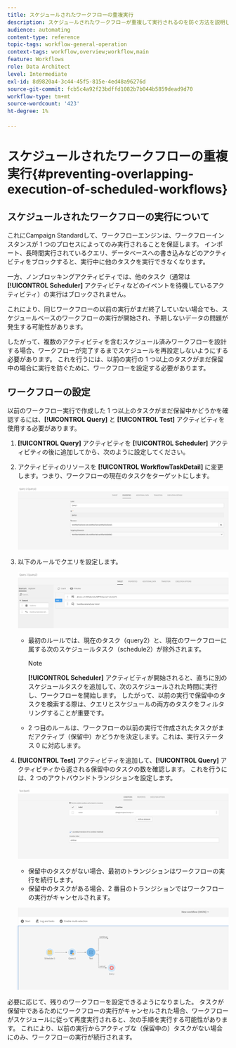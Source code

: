 ```yaml
---
title: スケジュールされたワークフローの重複実行
description: スケジュールされたワークフローが重複して実行されるのを防ぐ方法を説明します。
audience: automating
content-type: reference
topic-tags: workflow-general-operation
context-tags: workflow,overview;workflow,main
feature: Workflows
role: Data Architect
level: Intermediate
exl-id: 8d9820a4-3c44-45f5-815e-4ed48a96276d
source-git-commit: fcb5c4a92f23bdffd1082b7b044b5859dead9d70
workflow-type: tm+mt
source-wordcount: '423'
ht-degree: 1%

---
```


# スケジュールされたワークフローの重複実行{#preventing-overlapping-execution-of-scheduled-workflows}

## スケジュールされたワークフローの実行について

これにCampaign Standardして、ワークフローエンジンは、ワークフローインスタンスが 1 つのプロセスによってのみ実行されることを保証します。 インポート、長時間実行されているクエリ、データベースへの書き込みなどのアクティビティをブロックすると、実行中に他のタスクを実行できなくなります。

一方、ノンブロッキングアクティビティでは、他のタスク（通常は **[!UICONTROL Scheduler]** アクティビティなどのイベントを待機しているアクティビティ）の実行はブロックされません。

これにより、同じワークフローの以前の実行がまだ終了していない場合でも、スケジュールベースのワークフローの実行が開始され、予期しないデータの問題が発生する可能性があります。

したがって、複数のアクティビティを含むスケジュール済みワークフローを設計する場合、ワークフローが完了するまでスケジュールを再設定しないようにする必要があります。 これを行うには、以前の実行の 1 つ以上のタスクがまだ保留中の場合に実行を防ぐために、ワークフローを設定する必要があります。

## ワークフローの設定

以前のワークフロー実行で作成した 1 つ以上のタスクがまだ保留中かどうかを確認するには、**[!UICONTROL Query]** と **[!UICONTROL Test]** アクティビティを使用する必要があります。

1. **[!UICONTROL Query]** アクティビティを **[!UICONTROL Scheduler]** アクティビティの後に追加してから、次のように設定してください。

1. アクティビティのリソースを **[!UICONTROL WorkflowTaskDetail]** に変更します。つまり、ワークフローの現在のタスクをターゲットにします。

   ![](assets/scheduled-wkf-resource.png)

1. 以下のルールでクエリを設定します。

   ![](assets/scheduled-wkf-query.png)

   * 最初のルールでは、現在のタスク（query2）と、現在のワークフローに属する次のスケジュールタスク（schedule2）が除外されます。

     >[!NOTE]
     >
     >**[!UICONTROL Scheduler]** アクティビティが開始されると、直ちに別のスケジュールタスクを追加して、次のスケジュールされた時間に実行し、ワークフローを開始します。 したがって、以前の実行で保留中のタスクを検索する際は、クエリとスケジュールの両方のタスクをフィルタリングすることが重要です。

   * 2 つ目のルールは、ワークフローの以前の実行で作成されたタスクがまだアクティブ（保留中）かどうかを決定します。これは、実行ステータス 0 に対応します。

1. **[!UICONTROL Test]** アクティビティを追加して、**[!UICONTROL Query]** アクティビティから返される保留中のタスクの数を確認します。 これを行うには、2 つのアウトバウンドトランジションを設定します。

   ![](assets/scheduled-wkf-test.png)

   * 保留中のタスクがない場合、最初のトランジションはワークフローの実行を続行します。
   * 保留中のタスクがある場合、2 番目のトランジションではワークフローの実行がキャンセルされます。

   ![](assets/scheduled-wkf-workflow.png)

必要に応じて、残りのワークフローを設定できるようになりました。 タスクが保留中であるためにワークフローの実行がキャンセルされた場合、ワークフローがスケジュールに従って再度実行されると、次の手順を実行する可能性があります。 これにより、以前の実行からアクティブな（保留中の）タスクがない場合にのみ、ワークフローの実行が続行されます。

